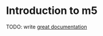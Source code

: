 # Introduction to m5

TODO: write [great documentation](http://jacobian.org/writing/what-to-write/)
